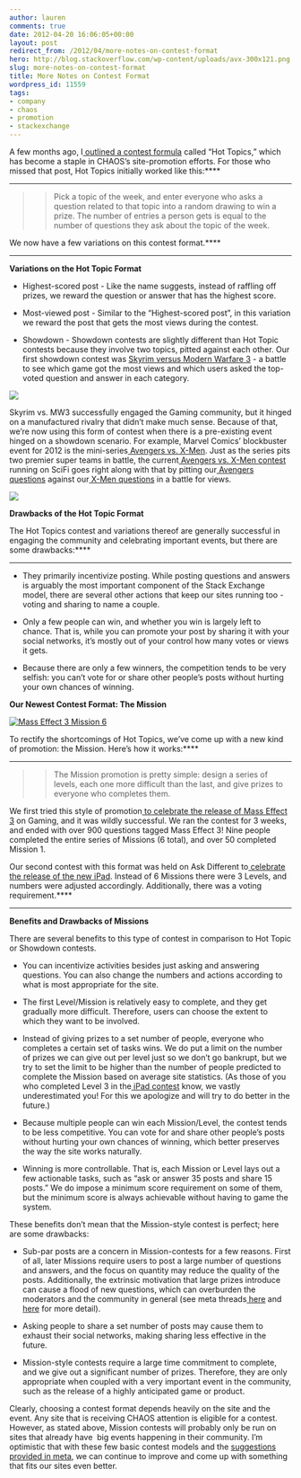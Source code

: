 ```yaml
---
author: lauren
comments: true
date: 2012-04-20 16:06:05+00:00
layout: post
redirect_from: /2012/04/more-notes-on-contest-format
hero: http://blog.stackoverflow.com/wp-content/uploads/avx-300x121.png
slug: more-notes-on-contest-format
title: More Notes on Contest Format
wordpress_id: 11559
tags:
- company
- chaos
- promotion
- stackexchange
---
```


A few months ago, I[ outlined a contest formula](http://blog.stackoverflow.com/2012/01/hot-topics-a-contest-formula-that-works/) called “Hot Topics,” which has become a staple in CHAOS’s site-promotion efforts. For those who missed that post, Hot Topics initially worked like this:****
****


<blockquote>

> 
> Pick a topic of the week, and enter everyone who asks a question related to that topic into a random drawing to win a prize. The number of entries a person gets is equal to the number of questions they ask about the topic of the week.
> 
> 
</blockquote>


We now have a few variations on this contest format.****
****


**Variations on the Hot Topic Format**






	
  * Highest-scored post - Like the name suggests, instead of raffling off prizes, we reward the question or answer that has the highest score.

	
  * Most-viewed post - Similar to the “Highest-scored post”, in this variation we reward the post that gets the most views during the contest.

	
  * Showdown - Showdown contests are slightly different than Hot Topic contests because they involve two topics, pitted against each other. Our first showdown contest was [Skyrim versus Modern Warfare 3](http://skyrimvsmw3.com/) - a battle to see which game got the most views and which users asked the top-voted question and answer in each category.




****[![](https://lh5.googleusercontent.com/RptkTR1y5XnpaDWLGeMT1sYukIepMTuBYsT8ZcIyZOCNq9VtWgSJmk4E5JpeFs3ka145DlIHc2aZ1dH00pXEXOAMa1x1NA_u8F8ipw77rLklQ58UQic)](http://skyrimvsmw3.com/)****


Skyrim vs. MW3 successfully engaged the Gaming community, but it hinged on a manufactured rivalry that didn’t make much sense. Because of that, we’re now using this form of contest when there is a pre-existing event hinged on a showdown scenario. For example, Marvel Comics’ blockbuster event for 2012 is the mini-series[ Avengers vs. X-Men](http://marvel.com/comic_books/issue/41188/avengers_vs_x-men_2012_1). Just as the series pits two premier super teams in battle, the current[ Avengers vs. X-Men contest](http://avx.stackshowdown.com/) running on SciFi goes right along with that by pitting our[ Avengers questions](http://scifi.stackexchange.com/questions/tagged/avengers) against our[ X-Men questions](http://scifi.stackexchange.com/questions/tagged/x-men) in a battle for views.


[![](http://blog.stackoverflow.com/wp-content/uploads/avx-300x121.png)](http://blog.stackoverflow.com/2012/04/more-notes-on-contest-format/avx/)




**Drawbacks of the Hot Topic Format**


The Hot Topics contest and variations thereof are generally successful in engaging the community and celebrating important events, but there are some drawbacks:****
****



	
  * They primarily incentivize posting. While posting questions and answers is arguably the most important component of the Stack Exchange model, there are several other actions that keep our sites running too - voting and sharing to name a couple.

	
  * Only a few people can win, and whether you win is largely left to chance. That is, while you can promote your post by sharing it with your social networks, it’s mostly out of your control how many votes or views it gets.

	
  * Because there are only a few winners, the competition tends to be very selfish: you can’t vote for or share other people’s posts without hurting your own chances of winning.




**Our Newest Contest Format: The Mission**




[![Mass Effect 3 Mission 6](http://blog.stackoverflow.com/wp-content/uploads/mission6-300x200.png)](http://blog.stackoverflow.com/2012/04/more-notes-on-contest-format/mission6/)


To rectify the shortcomings of Hot Topics, we’ve come up with a new kind of promotion: the Mission. Here’s how it works:****
****


<blockquote>

> 
> The Mission promotion is pretty simple: design a series of levels, each one more difficult than the last, and give prizes to everyone who completes them.
> 
> 
</blockquote>


We first tried this style of promotion[ to celebrate the release of Mass Effect 3](http://me3missions.com/) on Gaming, and it was wildly successful. We ran the contest for 3 weeks, and ended with over 900 questions tagged Mass Effect 3! Nine people completed the entire series of Missions (6 total), and over 50 completed Mission 1.

Our second contest with this format was held on Ask Different to[ celebrate the release of the new iPad](http://thenewipadishere.com/). Instead of 6 Missions there were 3 Levels, and numbers were adjusted accordingly. Additionally, there was a voting requirement.****
****


**Benefits and Drawbacks of Missions**


There are several benefits to this type of contest in comparison to Hot Topic or Showdown contests.



	
  * You can incentivize activities besides just asking and answering questions. You can also change the numbers and actions according to what is most appropriate for the site.

	
  * The first Level/Mission is relatively easy to complete, and they get gradually more difficult. Therefore, users can choose the extent to which they want to be involved.

	
  * Instead of giving prizes to a set number of people, everyone who completes a certain set of tasks wins. We do put a limit on the number of prizes we can give out per level just so we don’t go bankrupt, but we try to set the limit to be higher than the number of people predicted to complete the Mission based on average site statistics. (As those of you who completed Level 3 in the[ iPad contest](http://thenewipadishere.com/) know, we vastly underestimated you! For this we apologize and will try to do better in the future.)

	
  * Because multiple people can win each Mission/Level, the contest tends to be less competitive. You can vote for and share other people’s posts without hurting your own chances of winning, which better preserves the way the site works naturally.

	
  * Winning is more controllable. That is, each Mission or Level lays out a few actionable tasks, such as “ask or answer 35 posts and share 15 posts.” We do impose a minimum score requirement on some of them, but the minimum score is always achievable without having to game the system.


These benefits don’t mean that the Mission-style contest is perfect; here are some drawbacks:

	
  * Sub-par posts are a concern in Mission-contests for a few reasons. First of all, later Missions require users to post a large number of questions and answers, and the focus on quantity may reduce the quality of the posts. Additionally, the extrinsic motivation that large prizes introduce can cause a flood of new questions, which can overburden the moderators and the community in general (see meta threads[ here](http://meta.apple.stackexchange.com/questions/1240/does-the-current-competition-bring-out-the-worst-in-users) and[ here](http://meta.apple.stackexchange.com/questions/1197/how-do-we-keep-the-exciting-promotion-from-reducing-the-quality-of-the-site) for more detail).

	
  * Asking people to share a set number of posts may cause them to exhaust their social networks, making sharing less effective in the future.

	
  * Mission-style contests require a large time commitment to complete, and we give out a significant number of prizes. Therefore, they are only appropriate when coupled with a very important event in the community, such as the release of a highly anticipated game or product.


Clearly, choosing a contest format depends heavily on the site and the event. Any site that is receiving CHAOS attention is eligible for a contest. However, as stated above, Mission contests will probably only be run on sites that already have  big events happening in their community. I’m optimistic that with these few basic contest models and the [suggestions provided in meta](http://meta.apple.stackexchange.com/q/1260/13125), we can continue to improve and come up with something that fits our sites even better.
